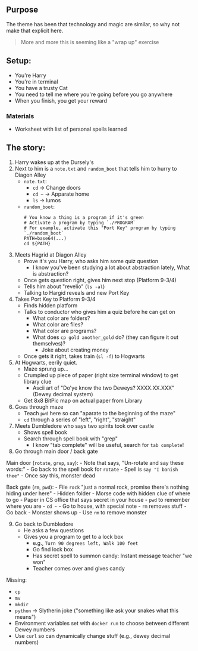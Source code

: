 ## Purpose

The theme has been that technology and magic are similar, so why not make that
explicit here.

> More and more this is seeming like a "wrap up" exercise

## Setup:

- You're Harry
- You're in terminal
- You have a trusty Cat
- You need to tell me where you're going before you go anywhere
- When you finish, you get your reward

### Materials

- Worksheet with list of personal spells learned

## The story:

1. Harry wakes up at the Dursely's
2. Next to him is a `note.txt` and `random_boot` that tells him to hurry to Diagon Alley
    - `note.txt`:
        - `cd` -> Change doors
        - `cd ~` -> Apparate home
        - `ls` -> lumos
    - `random_boot`:
        ```
        # You know a thing is a program if it's green
        # Activate a program by typing `./PROGRAM`
        # For example, activate this "Port Key" program by typing `./random_boot`
        PATH=base64(...)
        cd ${PATH}
        ```
3. Meets Hagrid at Diagon Alley
    - Prove it's you Harry, who asks him some quiz question
        - I know you've been studying a lot about abstraction lately, What is abstraction? 
    - Once gets question right, gives him next stop (Platform 9-3/4)
    - Tells him about "revelio" (`ls -al`)
    - Talking to Hargid reveals and new Port Key
4. Takes Port Key to Platform 9-3/4
    - Finds hidden platform
    - Talks to conductor who gives him a quiz before he can get on
        - What color are folders?
        - What color are files?
        - What color are programs?
        - What does `cp gold another_gold` do? (they can figure it out themselves)?
            - Joke about creating money
    - Once gets it right, takes train (`sl -f`) to Hogwarts
5. At Hogwarts, eerily quiet.
    - Maze sprung up...
    - Crumpled up piece of paper (right size terminal window) to get library clue
        - Ascii art of "Do'ye know the two Deweys? XXXX.XX.XXX" (Dewey decimal system)
    - Get 8x8 BitPic map on actual paper from Library
6. Goes through maze
    - Teach `pwd` here so can "aparate to the beginning of the maze"
    - `cd` through a series of "left", "right", "straight"
7. Meets Dumbledore who says two spirits took over castle
    - Shows spell book
    - Search through spell book with "grep"
        - I know "tab complete" will be useful, search for `tab complete`!
8. Go through main door / back gate

Main door (`rotate`, `grep`, `say`):
    - Note that says, "Un-rotate and say these words:"
    - Go back to the spell book for `rotate`
    - Spell is `say "I banish thee"`
    - Once say this, monster dead

Back gate (`rm`, `pwd`):
    - File `rock` "just a normal rock, promise there's nothing hiding under here"
    - Hidden folder
    - Morse code with hidden clue of where to go
    - Paper in CS office that says secret in your house
        - `pwd` to remember where you are
        - `cd ~`
    - Go to house, with special note
        - `rm` removes stuff
    - Go back
    - Monster shows up
    - Use `rm` to remove monster

9. Go back to Dumbledore
    - He asks a few questions
    - Gives you a program to get to a lock box
        - e.g., `Turn 90 degrees left, Walk 100 feet`
        - Go find lock box
        - Has secret spell to summon candy: Instant message teacher "we won"
        - Teacher comes over and gives candy

Missing:
- `cp`
- `mv`
- `mkdir`
- `python` -> Slytherin joke ("something like ask your snakes what this means")
- Environment variables set with `docker run` to choose between different Dewey numbers
- Use `curl` so can dynamically change stuff (e.g., dewey decimal numbers)
